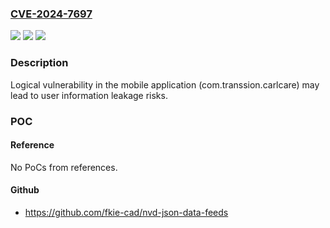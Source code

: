 ### [CVE-2024-7697](https://cve.mitre.org/cgi-bin/cvename.cgi?name=CVE-2024-7697)
![](https://img.shields.io/static/v1?label=Product&message=com.transsion.carlcare&color=blue)
![](https://img.shields.io/static/v1?label=Version&message=5.9.5%20&color=brightgreen)
![](https://img.shields.io/static/v1?label=Vulnerability&message=CWE-863%20Incorrect%20Authorization&color=brightgreen)

### Description

Logical vulnerability in the mobile application (com.transsion.carlcare) may lead to user information leakage risks.

### POC

#### Reference
No PoCs from references.

#### Github
- https://github.com/fkie-cad/nvd-json-data-feeds

